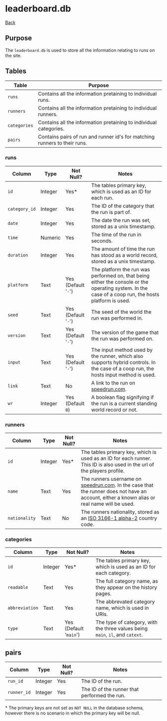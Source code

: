# leaderboard.db

[Back](../README.md)

## Purpose

The `leaderboard.db` is used to store all the information relating to runs on the site.

## Tables

| Table        | Purpose                                                                   |
| ------------ | ------------------------------------------------------------------------- |
| `runs`       | Contains all the information pretaining to individual runs.               |
| `runners`    | Contains all the information pretaining to individual runners.            |
| `categories` | Contains all the information pretaining to individual categories.         |
| `pairs`      | Contains pairs of run and runner id's for matching runners to their runs. |

### runs

| Column        | Type    | Not Null?           | Notes                                                                                                                                                |
| ------------- | ------- | ------------------- | ---------------------------------------------------------------------------------------------------------------------------------------------------- |
| `id`          | Integer | Yes*                | The tables primary key, which is used as an ID for each run.                                                                                         |
| `category_id` | Integer | Yes                 | The ID of the category that the run is part of.                                                                                                      |
| `date`        | Integer | Yes                 | The date the run was set, stored as a unix timestamp.                                                                                                |
| `time`        | Numeric | Yes                 | The time of the run in seconds.                                                                                                                      |
| `duration`    | Integer | Yes                 | The amount of time the run has stood as a world record, stored as a unix timestamp.                                                                  |
| `platform`    | Text    | Yes (Default '`-`') | The platform the run was performed on, that being either the console or the operating system. In the case of a coop run, the hosts platform is used. |
| `seed`        | Text    | Yes (Default '`-`') | The seed of the world the run was performed in.                                                                                                      |
| `version`     | Text    | Yes (Default '`-`') | The version of the game that the run was performed on.                                                                                               |
| `input`       | Text    | Yes (Default '`-`') | The input method used by the runner, which also supports hybrid controls. In the case of a coop run, the hosts input method is used.                 |
| `link`        | Text    | No                  | A link to the run on [speedrun.com](https://www.speedrun.com).                                                                                                                    |
| `wr`          | Integer | Yes (Default `0`)   | A boolean flag signifying if the run is a current standing world record or not.                                                                      |

### runners

| Column        | Type    | Not Null? | Notes                                                                                                                                                                   |
| ------------- | ------- | --------- | ----------------------------------------------------------------------------------------------------------------------------------------------------------------------- |
| `id`          | Integer | Yes*      | The tables primary key, which is used as an ID for each runner. This ID is also used in the url of the players profile.                                                 |
| `name`        | Text    | Yes       | The runners username on [speedrun.com](https://www.speedrun.com). In the case that the runner does not have an account, either a known alias or real name will be used. |
| `nationality` | Text    | No        | The runners nationality, stored as an [ISO 3166-1 alpha-2](https://en.wikipedia.org/wiki/ISO_3166-1_alpha-2) country code.                                              |

### categories

| Column         | Type    | Not Null?              | Notes                                                                         |
| -------------- | ------- | ---------------------- | ----------------------------------------------------------------------------- |
| `id`           | Integer | Yes*                   | The tables primary key, which is used as an ID for each category.             |
| `readable`     | Text    | Yes                    | The full category name, as they appear on the history pages.                  |
| `abbreviation` | Text    | Yes                    | The abbrevated category name, which is used in URIs.                          |
| `type`         | Text    | Yes (Default '`main`') | The type of category, with the three values being `main`, `il`, and `catext`. |

## pairs

| Column      | Type    | Not Null? | Notes                                        |
| ----------- | ------- | --------- | -------------------------------------------- |
| `run_id`    | Integer | Yes       | The ID of the run.                           |
| `runner_id` | Integer | Yes       | The ID of the runner that performed the run. |

\* The primary keys are not set as `NOT NULL` in the database schema, however there is no scenario in which the primary key will be null.
